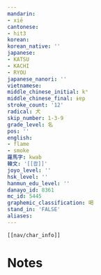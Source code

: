 ```yaml
---
mandarin:
- xiē
cantonese:
- hit3
korean:
korean_native: ''
japanese:
- KATSU
- KACHI
- RYOU
japanese_nanori: ''
vietnamese:
middle_chinese_initial: kʰ
middle_chinese_final: ɨɐp
stroke_count: '12'
radical: 犬
skip_number: 1-3-9
grade_level: 名
pos: ''
english:
- flame
- smoke
羅馬字: kwab
韓文: '[[쾁]]'
joyo_level: ''
hsk_level: ''
hanmun_edu_level: ''
danayo_id: 8361
mc_id: 5445
graphemic_classification: 喝
stand_in: 'FALSE'
aliases:
---
```

```meta-bind-embed
[[nav/char_info]]
```

# Notes
